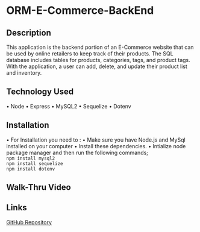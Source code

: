 # ORM-E-Commerce-BackEnd

## Description

This application is the backend portion of an E-Commerce website that can be used by online retailers to keep track of their products. The SQL database includes tables for products, categories, tags, and product tags. With the application, a user can add, delete, and update their product list and inventory.

## Technology Used

• Node
• Express
• MySQL2
• Sequelize
• Dotenv


## Installation

• For Installation you need to :
        • Make sure you have Node.js and MySql installed on your computer
        • Install these dependencies.
        • Intialize node package manager and then run the following commands;  
            `npm install mysql2`   
            `npm install sequelize`   
            `npm install dotenv` 


## Walk-Thru Video 


## Links

[GitHub Repository](https://github.com/princessmoss/ORM-E-Commerce-BackEnd)